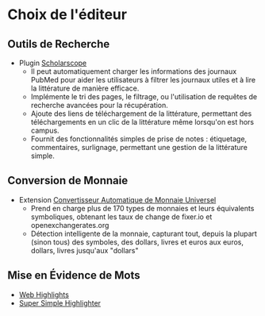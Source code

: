 # Choix de l'éditeur

## Outils de Recherche
- Plugin [Scholarscope](https://www.scholarscope.online/)
    - Il peut automatiquement charger les informations des journaux PubMed pour aider les utilisateurs à filtrer les journaux utiles et à lire la littérature de manière efficace.
    - Implémente le tri des pages, le filtrage, ou l'utilisation de requêtes de recherche avancées pour la récupération.
    - Ajoute des liens de téléchargement de la littérature, permettant des téléchargements en un clic de la littérature même lorsqu'on est hors campus.
    - Fournit des fonctionnalités simples de prise de notes : étiquetage, commentaires, surlignage, permettant une gestion de la littérature simple.

## Conversion de Monnaie
- Extension [Convertisseur Automatique de Monnaie Universel](https://chromewebstore.google.com/detail/hbjagjepkeogombomfeefdmjnclgojli?hl=zh-CN&utm_source=ext_sidebar)
    - Prend en charge plus de 170 types de monnaies et leurs équivalents symboliques, obtenant les taux de change de fixer.io et openexchangerates.org
    - Détection intelligente de la monnaie, capturant tout, depuis la plupart (sinon tous) des symboles, des dollars, livres et euros aux euros, dollars, livres jusqu'aux "dollars"

## Mise en Évidence de Mots
- [Web Highlights](https://web-highlights.com/blog/welcome/)
- [Super Simple Highlighter](https://chromewebstore.google.com/detail/super-simple-highlighter/hhlhjgianpocpoppaiihmlpgcoehlhio)